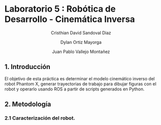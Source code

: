 # Laboratorio 5 : Robótica de Desarrollo - Cinemática Inversa
<p align="center">
 Cristhian David Sandoval Diaz
</p>
<p align="center">
 Dylan Ortiz Mayorga
</p>
<p align="center">
 Juan Pablo Vallejo Montañez
</p>

## 1. Introducción

El objetivo de esta práctica es determinar el modelo cinemático inverso del robot Phantom X, generar trayectorias de trabajo para dibujar figuras con el robot y operarlo usando ROS a partir de scripts generados en Python.

## 2. Metodología 

### 2.1 Caracterización del robot.


